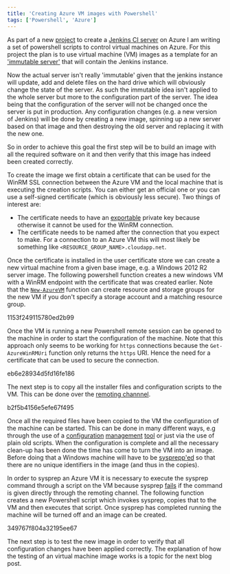 ```yaml
---
title: 'Creating Azure VM images with Powershell'
tags: ['Powershell', 'Azure']
---
```


As part of a new [project](https://github.com/pvandervelde/azure-jenkins) to create a [Jenkins CI server](http://jenkins-ci.org/) on Azure I am writing a set of powershell scripts to control virtual machines on Azure. For this project the plan is to use virtual machine (VM) images as a template for an ['immutable server'](http://martinfowler.com/bliki/ImmutableServer.html) that will contain the Jenkins instance. 

Now the actual server isn't really 'immutable' given that the jenkins instance will update, add and delete files on the hard drive which will obviously change the state of the server. As such the immutable idea isn't applied to the whole server but more to the configuration part of the server. The idea being that the configuration of the server will not be changed once the server is put in production. Any configuration changes (e.g. a new version of Jenkins) will be done by creating a new image, spinning up a new server based on that image and then destroying the old server and replacing it with the new one.  

So in order to achieve this goal the first step will be to build an image with all the required software on it and then verify that this image has indeed been created correctly.

To create the image we first obtain a certificate that can be used for the WinRM SSL connection between the Azure VM and the local machine that is executing the creation scripts. You can either get an official one or you can use a self-signed certificate (which is obviously less secure). Two things of interest are: 

* The certificate needs to have an [exportable](http://consultingblogs.emc.com/gracemollison/archive/2010/02/19/creating-and-using-self-signed-certificates-for-use-with-azure-service-management-api.aspx) private key because otherwise it cannot be used for the WinRM connection.
* The certificate needs to be named after the connection that you expect to make. For a connection to an Azure VM this will most likely be something like `<RESOURCE_GROUP_NAME>.cloudapp.net`. 

Once the certificate is installed in the user certificate store we can create a new virtual machine from a given base image, e.g. a Windows 2012 R2 server image. The following powershell function creates a new windows VM with a WinRM endpoint with the certificate that was created earlier. Note that the [`New-AzureVM`](http://msdn.microsoft.com/en-us/library/dn495254.aspx) function can create resource and storage groups for the new VM if you don't specify a storage account and a matching resource group.

<gist>1153f249115780ed2b99</gist>

Once the VM is running a new Powershell remote session can be opened to the machine in order to start the configuration of the machine. Note that this approach only seems to be working for `https` connections because the `Get-AzureWinRMUri` function only returns the `https` URI. Hence the need for a certificate that can be used to secure the connection.

<gist>eb6e28934d5fd16fe186</gist>

The next step is to copy all the installer files and configuration scripts to the VM. This can be done over the [remoting channnel](http://measureofchaos.wordpress.com/2012/09/26/copying-files-via-powershell-remoting-channel/). 

<gist>b2f5b4156e5efe67f495</gist>

Once all the required files have been copied to the VM the configuration of the machine can be started. This can be done in many different ways, e.g through the use of a [configuration](https://www.getchef.com/) [management](http://puppetlabs.com/) [tool](http://technet.microsoft.com/en-us/library/dn249912.aspx) or just via the use of plain old scripts. When the configuration is complete and all the necessary clean-up has been done the time has come to turn the VM into an image. Before doing that a Windows machine will have to be [sysprepp'ed](http://en.wikipedia.org/wiki/Sysprep) so that there are no unique identifiers in the image (and thus in the copies).

In order to sysprep an Azure VM it is necessary to execute the sysprep command through a script on the VM because sysprep [fails](http://blogs.msdn.com/b/brocode/archive/2014/06/20/how-to-automate-sysprep-of-an-iaas-vm-on-microsoft-azure.aspx) if the command is given directly through the remoting channel. The following function creates a new Powershell script which invokes sysprep, copies that to the VM and then executes that script. Once sysprep has completed running the machine will be turned off and an image can be created. 

<gist>349767f804a32195ee67</gist>

The next step is to test the new image in order to verify that all configuration changes have been applied correctly. The explanation of how the testing of an virtual machine image works is a topic for the next blog post.


